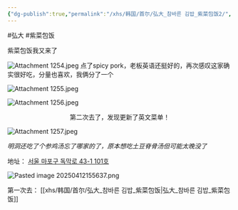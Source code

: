 ```yaml
---
{"dg-publish":true,"permalink":"/xhs/韩国/首尔/弘大_참바른 김밥_紫菜包饭2/","tags":["rednote","首尔"],"created":"2024-11-09","updated":"2025-05-01T20:43:50.783+08:00"}
---
```


#弘大 #紫菜包饭

紫菜包饭我又来了

![Attachment 1254.jpeg](/img/user/xhs/%E9%9F%A9%E5%9B%BD/%E9%A6%96%E5%B0%94/photo-%E9%A6%96%E5%B0%94/Attachment%201254.jpeg)
点了spicy pork，老板英语还挺好的，再次感叹这家确实很好吃，分量也喜欢，我俩分了一个

![Attachment 1255.jpeg](/img/user/xhs/%E9%9F%A9%E5%9B%BD/%E9%A6%96%E5%B0%94/photo-%E9%A6%96%E5%B0%94/Attachment%201255.jpeg)


![Attachment 1256.jpeg](/img/user/xhs/%E9%9F%A9%E5%9B%BD/%E9%A6%96%E5%B0%94/photo-%E9%A6%96%E5%B0%94/Attachment%201256.jpeg)
<center>第二次去了，发现更新了英文菜单！</center>

![Attachment 1257.jpeg](/img/user/xhs/%E9%9F%A9%E5%9B%BD/%E9%A6%96%E5%B0%94/photo-%E9%A6%96%E5%B0%94/Attachment%201257.jpeg)

*明洞还吃了个参鸡汤忘了哪家的了，原本想吃土豆脊骨汤但可能太晚没了*


地址：
[서울 마포구 독막로 43-1 101호](https://pcmap.place.naver.com/restaurant/1027321167/home?entry=bmp&from=map&fromPanelNum=2&timestamp=202504121555&locale=ko&svcName=map_pcv5&searchText=%20%EC%B0%B8%EB%B0%94%EB%A5%B8%20%EA%B9%80%EB%B0%A5#)

![Pasted image 20250412155637.png](/img/user/xhs/%E9%9F%A9%E5%9B%BD/%E9%A6%96%E5%B0%94/photo-%E9%A6%96%E5%B0%94/Pasted%20image%2020250412155637.png)

第一次去：
[[xhs/韩国/首尔/弘大_참바른 김밥_紫菜包饭\|弘大_참바른 김밥_紫菜包饭]]